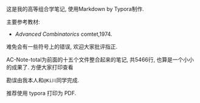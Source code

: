 这是我的高等组合学笔记, 使用Markdown by Typora制作. 

主要参考教材:

-   *Advanced Combinatorics* comtet,1974.



难免会有一些符号上的错误, 欢迎大家批评指正.

AC-Note-total为前面的十五个文件整合起来的笔记, 共5466行, 也算是一个小小的成果了. 方便大家打印查看

勘误由我本人和`@Ki川`同学完成. 

推荐使用 typora 打印为 PDF. 

